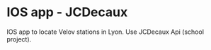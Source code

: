 # IOS app - JCDecaux #

IOS app to locate Velov stations in Lyon. Use JCDecaux Api (school project).